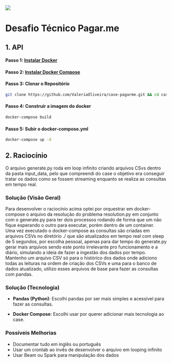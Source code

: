 ![](https://imgur.com/RIOFthI.png)

# Desafio Técnico Pagar.me

## 1. API

#### Passo 1: [Instalar Docker](https://docs.docker.com/get-docker/)

#### Passo 2: [Instalar Docker Compose](https://docs.docker.com/compose/install/)

#### Passo 3: Clonar o Repositório
```bash 
git clone https://github.com/ValeriaOliveira/case-pagarme.git && cd case-pagarme
```
#### Passo 4: Construir a imagem do docker
```bash 
docker-compose build
```

#### Passo 5: Subir o docker-compose.yml
```bash
docker-compose up -d
```

## 2. Raciocínio 

O arquivo generate.py roda em loop infinito criando arquivos CSvs dentro da pasta input_data, pelo que compreendi do case o objetivo era conseguir tratar os dados como se fossem streaming enquanto se realiza as consultas em tempo real.


### Solução (Visão Geral)

  Para desenvolver o raciocínio acima optei por orquestrar em docker-compose o arquivo da resolução do problema resolution.py em conjunto com o generate.py para ter dois processos rodando de forma que um não fique esperando o outro para executar, porém dentro de um container.<br>
  Uma vez executado o docker-compose as consultas são criadas em arquivos CSVs no diretório ./ que são atualizados em tempo real com sleep de 5 segundos, por escolha pessoal, apenas para dar tempo do generate.py gerar mais arquivos sendo este ponto irrelevante pro funcionamento e a diário, simulando a ideia de fazer a ingestão dos dados por tempo.<br>
  Mantenho um arquivo CSV só para o histórico dos dados onde adiciono todas as leituras na ordem de criação dos CSVs e uma para o banco de dados atualizado, utilizo esses arquivos de base para fazer as consultas com pandas.
  

### Solução (Tecnologia)


* **Pandas (Python)**: Escolhi pandas por ser mais simples e acessível para fazer as consultas.

* **Docker Compose**: Escolhi usar por querer adicionar mais tecnologia ao case.


### Possíveis Melhorias 

* Documentar tudo em inglês ou português
* Usar um crontab ao invês de desenvolver o arquivo em looping infinito
* Usar Beam ou Spark para manipulação dos dados
